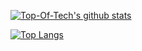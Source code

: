 [![Top-Of-Tech's github stats](https://github-readme-stats.vercel.app/api?username=top-of-tech&theme=onedark)](https://github.com/top-of-tech/github-readme-stats)


[![Top Langs](https://github-readme-stats.vercel.app/api/top-langs/?username=top-of-tech&theme=onedark)](https://github.com/top-of-tech/github-readme-stats)
